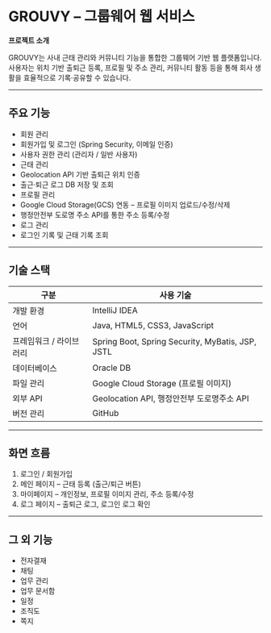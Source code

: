 # GROUVY – 그룹웨어 웹 서비스

**프로젝트 소개**

GROUVY는 사내 근태 관리와 커뮤니티 기능을 통합한 그룹웨어 기반 웹 플랫폼입니다.
사용자는 위치 기반 출퇴근 등록, 프로필 및 주소 관리, 커뮤니티 활동 등을 통해 회사 생활을 효율적으로 기록·공유할 수 있습니다.

---

## 주요 기능
- 회원 관리
- 회원가입 및 로그인 (Spring Security, 이메일 인증)
- 사용자 권한 관리 (관리자 / 일반 사용자)
-	근태 관리
-	Geolocation API 기반 출퇴근 위치 인증
-	출근·퇴근 로그 DB 저장 및 조회
-	프로필 관리
-	Google Cloud Storage(GCS) 연동 – 프로필 이미지 업로드/수정/삭제
-	행정안전부 도로명 주소 API를 통한 주소 등록/수정
-	로그 관리
-	로그인 기록 및 근태 기록 조회

---

## 기술 스택

|구분	|사용 기술|
|----------------------|---------------------------|
|개발 환경	| IntelliJ IDEA |
|언어	| Java, HTML5, CSS3, JavaScript |
|프레임워크 / 라이브러리	| Spring Boot, Spring Security, MyBatis, JSP, JSTL|
|데이터베이스	| Oracle DB |
|파일 관리	| Google Cloud Storage (프로필 이미지) |
|외부 API	| Geolocation API, 행정안전부 도로명주소 API |
|버전 관리	| GitHub |


---

## 화면 흐름
1.	로그인 / 회원가입
2.	메인 페이지 – 근태 등록 (출근/퇴근 버튼)
3.	마이페이지 – 개인정보, 프로필 이미지 관리, 주소 등록/수정
4.	로그 페이지 – 출퇴근 로그, 로그인 로그 확인

---

## 그 외 기능
- 전자결재
- 채팅
- 업무 관리
- 업무 문서함
- 일정
- 조직도
- 쪽지






